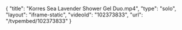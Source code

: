 {
    "title": "Korres Sea Lavender Shower Gel Duo.mp4",
    "type": "solo",
    "layout": "iframe-static",
    "videoId": "102373833",
    "url": "\/tvpembed\/102373833"
}